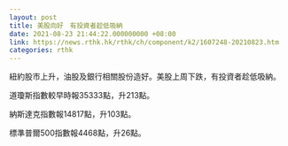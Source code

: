 ```yaml
---
layout: post
title: 美股向好　有投資者趁低吸納
date: 2021-08-23 21:44:22.000000000 +08:00
link: https://news.rthk.hk/rthk/ch/component/k2/1607248-20210823.htm
categories: rthk
---
```


紐約股市上升，油股及銀行相關股份造好。美股上周下跌，有投資者趁低吸納。

道瓊斯指數較早時報35333點，升213點。

納斯達克指數報14817點，升103點。

標準普爾500指數報4468點，升26點。
